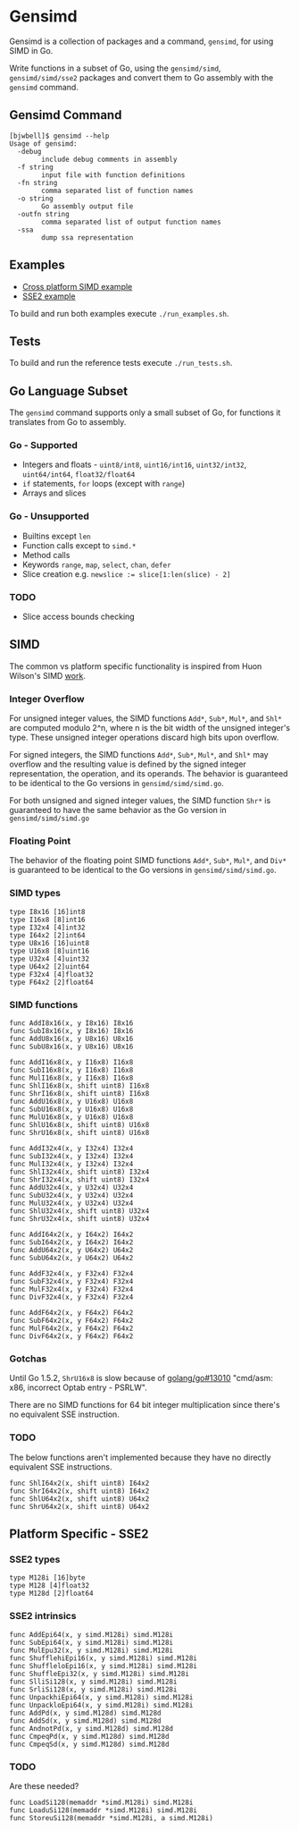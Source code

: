 # Gensimd
Gensimd is a collection of packages and a command, `gensimd`, for using SIMD in Go.

Write functions in a subset of Go, using the `gensimd/simd`, `gensimd/simd/sse2`
packages and convert them to Go assembly with the `gensimd` command.

## Gensimd Command

```
[bjwbell]$ gensimd --help
Usage of gensimd:
  -debug
    	include debug comments in assembly
  -f string
    	input file with function definitions
  -fn string
    	comma separated list of function names
  -o string
    	Go assembly output file
  -outfn string
    	comma separated list of output function names
  -ssa
    	dump ssa representation
```

## Examples
- [Cross platform SIMD example](examples/simd_example/README.md)
- [SSE2 example](examples/sse2_example/README.md)

To build and run both examples execute `./run_examples.sh`.

## Tests
To build and run the reference tests execute `./run_tests.sh`.

## Go Language Subset
The `gensimd` command supports only a small subset of Go, for functions it translates from Go to assembly. 

### Go - Supported
- Integers and floats - `uint8/int8`, `uint16/int16`, `uint32/int32`, `uint64/int64`, `float32/float64`
- `if` statements, `for` loops (except with `range`)
- Arrays and slices

### Go - Unsupported
- Builtins except `len`
- Function calls except to `simd.*`
- Method calls
- Keywords `range`,  `map`, `select`, `chan`, `defer`
- Slice creation e.g. `newslice := slice[1:len(slice) - 2]`

### TODO
- Slice access bounds checking

## SIMD
The common vs platform specific functionality is inspired from Huon Wilson's SIMD [work](http://huonw.github.io/blog/2015/08/simd-in-rust/#common-vs-platform-specific).

### Integer Overflow
For unsigned integer values, the SIMD functions `Add*`, `Sub*`, `Mul*`, and `Shl*` are computed modulo 2^n, where n is the bit width of the unsigned integer's type. These unsigned integer operations discard high bits upon overflow.

For signed integers, the SIMD functions `Add*`, `Sub*`, `Mul*`, and `Shl*`  may overflow and the resulting value is defined by the signed integer representation, the operation, and its operands. The behavior is guaranteed to be identical to the Go versions in `gensimd/simd/simd.go`.

For both unsigned and signed integer values, the SIMD function `Shr*` is guaranteed to have the same behavior as the Go version in `gensimd/simd/simd.go`

### Floating Point
The behavior of the floating point SIMD functions `Add*`, `Sub*`, `Mul*`, and `Div*` is guaranteed to be identical to the Go versions in `gensimd/simd/simd.go`.

### SIMD types

    type I8x16 [16]int8
    type I16x8 [8]int16
    type I32x4 [4]int32
    type I64x2 [2]int64
    type U8x16 [16]uint8
    type U16x8 [8]uint16
    type U32x4 [4]uint32
    type U64x2 [2]uint64
    type F32x4 [4]float32
    type F64x2 [2]float64

### SIMD functions

    func AddI8x16(x, y I8x16) I8x16
    func SubI8x16(x, y I8x16) I8x16
    func AddU8x16(x, y U8x16) U8x16
    func SubU8x16(x, y U8x16) U8x16

    func AddI16x8(x, y I16x8) I16x8
    func SubI16x8(x, y I16x8) I16x8
    func MulI16x8(x, y I16x8) I16x8
    func ShlI16x8(x, shift uint8) I16x8
    func ShrI16x8(x, shift uint8) I16x8
    func AddU16x8(x, y U16x8) U16x8
    func SubU16x8(x, y U16x8) U16x8
    func MulU16x8(x, y U16x8) U16x8
    func ShlU16x8(x, shift uint8) U16x8
    func ShrU16x8(x, shift uint8) U16x8

    func AddI32x4(x, y I32x4) I32x4
    func SubI32x4(x, y I32x4) I32x4
    func MulI32x4(x, y I32x4) I32x4
    func ShlI32x4(x, shift uint8) I32x4
    func ShrI32x4(x, shift uint8) I32x4
    func AddU32x4(x, y U32x4) U32x4
    func SubU32x4(x, y U32x4) U32x4
    func MulU32x4(x, y U32x4) U32x4
    func ShlU32x4(x, shift uint8) U32x4
    func ShrU32x4(x, shift uint8) U32x4

    func AddI64x2(x, y I64x2) I64x2
    func SubI64x2(x, y I64x2) I64x2
    func AddU64x2(x, y U64x2) U64x2
    func SubU64x2(x, y U64x2) U64x2

    func AddF32x4(x, y F32x4) F32x4
    func SubF32x4(x, y F32x4) F32x4
    func MulF32x4(x, y F32x4) F32x4
    func DivF32x4(x, y F32x4) F32x4

    func AddF64x2(x, y F64x2) F64x2
    func SubF64x2(x, y F64x2) F64x2
    func MulF64x2(x, y F64x2) F64x2
    func DivF64x2(x, y F64x2) F64x2

### Gotchas
Until Go 1.5.2, `ShrU16x8` is slow because of [golang/go#13010](https://github.com/golang/go/issues/13010) "cmd/asm: x86, incorrect Optab entry - PSRLW".

There are no SIMD functions for 64 bit integer multiplication since there's no equivalent SSE instruction.

### TODO

The below functions aren't implemented because they have no directly equivalent SSE instructions.

    func ShlI64x2(x, shift uint8) I64x2
    func ShrI64x2(x, shift uint8) I64x2
    func ShlU64x2(x, shift uint8) U64x2
    func ShrU64x2(x, shift uint8) U64x2

## Platform Specific - SSE2
### SSE2 types

    type M128i [16]byte
    type M128 [4]float32
    type M128d [2]float64

### SSE2 intrinsics

    func AddEpi64(x, y simd.M128i) simd.M128i
    func SubEpi64(x, y simd.M128i) simd.M128i
    func MulEpu32(x, y simd.M128i) simd.M128i
    func ShufflehiEpi16(x, y simd.M128i) simd.M128i
    func ShuffleloEpi16(x, y simd.M128i) simd.M128i
    func ShuffleEpi32(x, y simd.M128i) simd.M128i
    func SlliSi128(x, y simd.M128i) simd.M128i
    func SrliSi128(x, y simd.M128i) simd.M128i
    func UnpackhiEpi64(x, y simd.M128i) simd.M128i
    func UnpackloEpi64(x, y simd.M128i) simd.M128i
    func AddPd(x, y simd.M128d) simd.M128d
    func AddSd(x, y simd.M128d) simd.M128d
    func AndnotPd(x, y simd.M128d) simd.M128d
    func CmpeqPd(x, y simd.M128d) simd.M128d
    func CmpeqSd(x, y simd.M128d) simd.M128d

### TODO

Are these needed?

    func LoadSi128(memaddr *simd.M128i) simd.M128i
    func LoaduSi128(memaddr *simd.M128i) simd.M128i
    func StoreuSi128(memaddr *simd.M128i, a simd.M128i)
